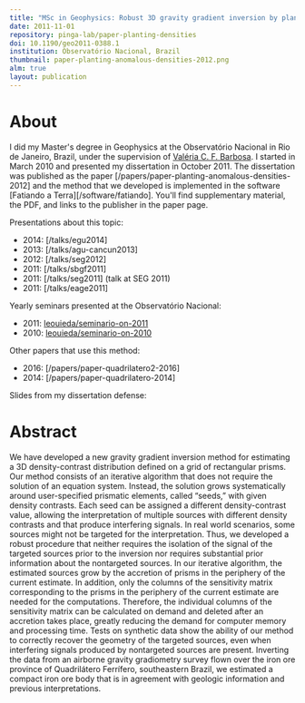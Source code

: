 ```yaml
---
title: "MSc in Geophysics: Robust 3D gravity gradient inversion by planting anomalous densities"
date: 2011-11-01
repository: pinga-lab/paper-planting-densities
doi: 10.1190/geo2011-0388.1
institution: Observatório Nacional, Brazil
thumbnail: paper-planting-anomalous-densities-2012.png
alm: true
layout: publication
---
```


# About

I did my Master's degree in Geophysics at the Observatório Nacional in Rio de
Janeiro, Brazil, under the supervision of
[Valéria C. F. Barbosa](http://lattes.cnpq.br/0391036221142471).
I started in March 2010 and presented my dissertation in October 2011.
The dissertation was published as the paper
[/papers/paper-planting-anomalous-densities-2012]
and the method that we developed is implemented in the software
[Fatiando a Terra][/software/fatiando].
You'll find supplementary material, the PDF, and links to the publisher in the
paper page.

Presentations about this topic:

* 2014: [/talks/egu2014]
* 2013: [/talks/agu-cancun2013]
* 2012: [/talks/seg2012]
* 2011: [/talks/sbgf2011]
* 2011: [/talks/seg2011] (talk at SEG 2011)
* 2011: [/talks/eage2011]

Yearly seminars presented at the Observatório Nacional:

* 2011: [leouieda/seminario-on-2011](https://github.com/leouieda/seminario-on-2011)
* 2010: [leouieda/seminario-on-2010](https://github.com/leouieda/seminario-on-2010)

Other papers that use this method:

* 2016: [/papers/paper-quadrilatero2-2016]
* 2014: [/papers/paper-quadrilatero-2014]

Slides from my dissertation defense:

<script async class="speakerdeck-embed"
data-id="bd870aa438774d84974048becca502a1" data-ratio="1.33159947984395"
src="//speakerdeck.com/assets/embed.js"></script>

# Abstract

We have developed a new gravity gradient inversion method for estimating a 3D
density-contrast distribution defined on a grid of rectangular prisms. Our
method consists of an iterative algorithm that does not require the solution of
an equation system. Instead, the solution grows systematically around
user-specified prismatic elements, called “seeds,” with given density
contrasts. Each seed can be assigned a different density-contrast value,
allowing the interpretation of multiple sources with different density
contrasts and that produce interfering signals. In real world scenarios, some
sources might not be targeted for the interpretation. Thus, we developed a
robust procedure that neither requires the isolation of the signal of the
targeted sources prior to the inversion nor requires substantial prior
information about the nontargeted sources. In our iterative algorithm, the
estimated sources grow by the accretion of prisms in the periphery of the
current estimate. In addition, only the columns of the sensitivity matrix
corresponding to the prisms in the periphery of the current estimate are needed
for the computations. Therefore, the individual columns of the sensitivity
matrix can be calculated on demand and deleted after an accretion takes place,
greatly reducing the demand for computer memory and processing time. Tests on
synthetic data show the ability of our method to correctly recover the geometry
of the targeted sources, even when interfering signals produced by nontargeted
sources are present. Inverting the data from an airborne gravity gradiometry
survey flown over the iron ore province of Quadrilátero Ferrífero, southeastern
Brazil, we estimated a compact iron ore body that is in agreement with geologic
information and previous interpretations.

